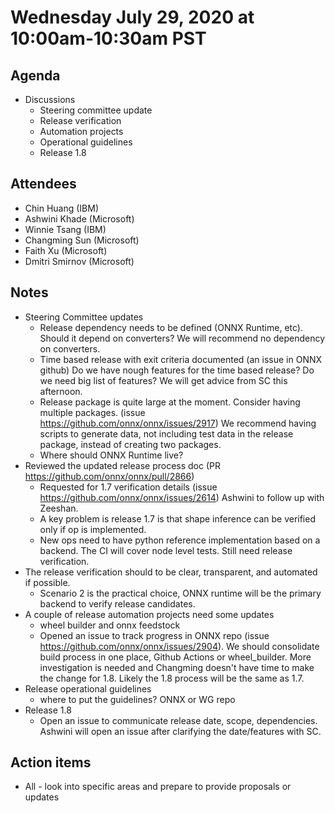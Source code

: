 # Wednesday July 29, 2020 at 10:00am-10:30am PST

## Agenda
* Discussions
    * Steering committee update
    * Release verification
    * Automation projects
    * Operational guidelines
    * Release 1.8

## Attendees 
* Chin Huang (IBM)
* Ashwini Khade (Microsoft)
* Winnie Tsang (IBM)
* Changming Sun (Microsoft)
* Faith Xu (Microsoft)
* Dmitri Smirnov (Microsoft)

## Notes
* Steering Committee updates
  * Release dependency needs to be defined (ONNX Runtime, etc). Should it depend on converters? We will recommend no dependency on converters.
  * Time based release with exit criteria documented (an issue in ONNX github) Do we have nough features for the time based release? Do we need big list of features? We will get advice from SC this afternoon.
  * Release package is quite large at the moment. Consider having multiple packages. (issue https://github.com/onnx/onnx/issues/2917) We recommend having scripts to generate data, not including test data in the release package, instead of creating two packages.
  * Where should ONNX Runtime live? 
* Reviewed the updated release process doc (PR https://github.com/onnx/onnx/pull/2866)
  * Requested for 1.7 verification details (issue https://github.com/onnx/onnx/issues/2614) Ashwini to follow up with Zeeshan.
  * A key problem is release 1.7 is that shape inference can be verified only if op is implemented.
  * New ops need to have python reference implementation based on a backend. The CI will cover node level tests. Still need release verification.
* The release verification should to be clear, transparent, and automated if possible.
  * Scenario 2 is the practical choice, ONNX runtime will be the primary backend to verify release candidates.
* A couple of release automation projects need some updates
  * wheel builder and onnx feedstock
  * Opened an issue to track progress in ONNX repo (issue https://github.com/onnx/onnx/issues/2904). We should consolidate build process in one place, Github Actions or wheel_builder. More investigation is needed and Changming doesn't have time to make the change for 1.8. Likely the 1.8 process will be the same as 1.7.
* Release operational guidelines
  * where to put the guidelines? ONNX or WG repo
* Release 1.8
  * Open an issue to communicate release date, scope, dependencies. Ashwini will open an issue after clarifying the date/features with SC.

## Action items
* All - look into specific areas and prepare to provide proposals or updates
